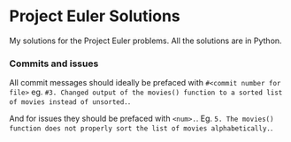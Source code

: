 # Project Euler Solutions

My solutions for the Project Euler problems. All the solutions are in Python.


### Commits and issues

All commit messages should ideally be prefaced with `#<commit number for file>` eg. `#3. Changed output of the movies() function to a sorted list of movies instead of unsorted.`.

And for issues they should be prefaced with `<num>.`. Eg. `5. The movies() function does not properly sort the list of movies alphabetically.`.
